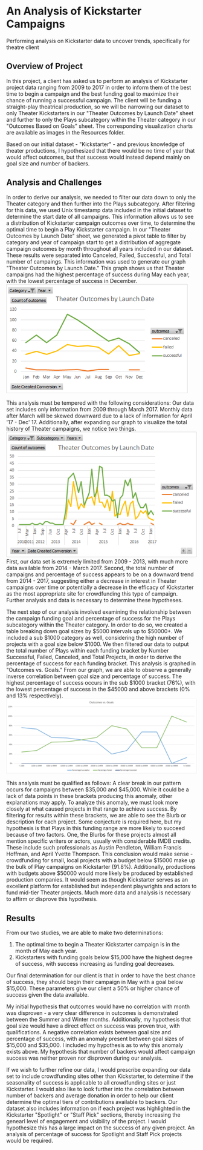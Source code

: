 # **An Analysis of Kickstarter Campaigns**
Performing analysis on Kickstarter data to uncover trends, specifically for theatre client

## **Overview of Project**

In this project, a client has asked us to perform an analysis of Kickstarter project data ranging from 2009 to 2017 in order to inform them of the best time to begin a campaign and the best funding goal to maximize their chance of running a successful campaign. The client will be funding a straight-play theatrical production, so we will be narrowing our dataset to only Theater Kickstarters in our "Theater Outcomes by Launch Date" sheet and further to only the Plays subcategory within the Theater category in our "Outcomes Based on Goals" sheet. The corresponding visualization charts are available as images in the Resources folder. 

Based on our initial dataset - "Kickstarter" - and previous knowledge of theater productions, I hypothesized that there would be no time of year that would affect outcomes, but that success would instead depend mainly on goal size and number of backers. 

## **Analysis and Challenges**

In order to derive our analysis, we needed to filter our data down to only the Theater category and then further into the Plays subcategory. After filtering for this data, we used Unix timestamp data included in the initial dataset to determine the start date of all campaigns. This information allows us to see a distribution of Kickstarter campaign outcomes over time, to determine the optimal time to begin a Play Kickstarter campaign. In our "Theater Outcomes by Launch Date" sheet, we generated a pivot table to filter by category and year of campaign start to get a distribution of aggregate campaign outcomes by month throughout all years included in our dataset. These results were separated into Canceled, Failed, Successful, and Total number of campaings. This information was used to generate our graph "Theater Outcomes by Launch Date." This graph shows us that Theater campaigns had the highest percentage of success during May each year, with the lowest percentage of success in December. ![Graph of Theater Outcomes Based on Launch Date](https://github.com/ipbrieske/kickstarter-analysis/blob/main/Resources/Theater%20Outcomes%20Based%20on%20Launch%20Date.png)

This analysis must be tempered with the following considerations: Our data set includes only information from 2009 through March 2017. Monthly data after March will be skewed downward due to a lack of information for April '17 - Dec' 17. Additionally, after expanding our graph to visualize the total history of Theater campaigns, we notice two things. ![Graph of Theater Outcomes over Time](https://github.com/ipbrieske/kickstarter-analysis/blob/main/Resources/Theater%20Outcomes%20Over%20Time.png)
First, our data set is extremely limited from 2009 - 2013, with much more data available from 2014 - March 2017. Second, the total number of campaigns and percentage of success appears to be on a downward trend from 2014 - 2017, suggesting either a decrease in interest in Theater campaigns over time or potentially a decrease in the efficacy of Kickstarter as the most appropriate site for crowdfunding this type of campaign. Further analysis and data is necessary to determine these hypotheses. 

The next step of our analysis involved examining the relationship between the campaign funding goal and percentage of success for the Plays subcategory within the Theater category. In order to do so, we created a table breaking down goal sizes by $5000 intervals up to $50000+. We included a sub $1000 category as well, considering the high number of projects with a goal size below $1000. We then filtered our data to output the total number of Plays within each funding bracket by Number Successful, Failed, Canceled, and Total Projects, in order to derive the percentage of success for each funding bracket. This analysis is graphed in "Outcomes vs. Goals." From our graph, we are able to observe a generally inverse correlation between goal size and percentage of success. The highest percentage of success occurs in the sub $1000 bracket (76%), with the lowest percentage of success in the $45000 and above brackets (0% and 13% respectively). ![Graph of Outcomes vs. Goals](https://github.com/ipbrieske/kickstarter-analysis/blob/main/Resources/Outcomes%20vs%20Goals.png)

This analysis must be qualified as follows: A clear break in our pattern occurs for campaigns between $35,000 and $45,000. While it could be a lack of data points in these brackets producing this anomaly, other explanations may apply. To analyze this anomaly, we must look more closely at what caused projects in that range to achieve success. By filtering for results within these brackets, we are able to see the Blurb or description for each project. Some conjecture is required here, but my hypothesis is that Plays in this funding range are more likely to succeed because of two factors. One, the Blurbs for these projects almost all mention specific writers or actors, usually with considerable IMDB credits. These include such professionals as Austin Pendleton, William Francis Hoffman, and April Yvette Thompson. This conclusion would make sense - crowdfunding for small, local projects with a budget below $15000 make up the bulk of Play campaigns on Kickstarter (91.8%). Additionally, productions with budgets above $50000 would more likely be produced by established production companies. It would seem as though Kickstarter serves as an excellent platform for established but independent playwrights and actors to fund mid-tier Theater projects. Much more data and analysis is necessary to affirm or disprove this hypothesis. 

## **Results**

From our two studies, we are able to make two determinations:
1. The optimal time to begin a Theater Kickstarter campaign is in the month of May each year.
2. Kickstarters with funding goals below $15,000 have the highest degree of success, with success increasing as funding goal decreases. 

Our final determination for our client is that in order to have the best chance of success, they should begin their campaign in May with a goal below $15,000. These parameters give our client a 50% or higher chance of success given the data available. 

My initial hypothesis that outcomes would have no correlation with month was disproven - a very clear difference in outcomes is demonstrated between the Summer and Winter months. Additionally, my hypothesis that goal size would have a direct effect on success was proven true, with qualifications. A negative correlation exists between goal size and percentage of success, with an anomaly present between goal sizes of $15,000 and $35,000. I included my hypothesis as to why this anomaly exists above. My hypothesis that number of backers would affect campaign success was neither proven nor disproven during our analysis. 

If we wish to further refine our data, I would prescribe expanding our data set to include crowdfunding sites other than Kickstarter, to determine if the seasonality of success is applicable to all crowdfunding sites or just Kickstarter. I would also like to look further into the correlation between number of backers and average donation in order to help our client determine the optimal tiers of contributions available to backers. Our dataset also includes information on if each project was highlighted in the Kickstarter "Spotlight" or "Staff Pick" sections, thereby increasing the genearl level of engagement and visibility of the project. I would hypothesize this has a large impact on the success of any given project. An analysis of percentage of success for Spotlight and Staff Pick projects would be required. 
